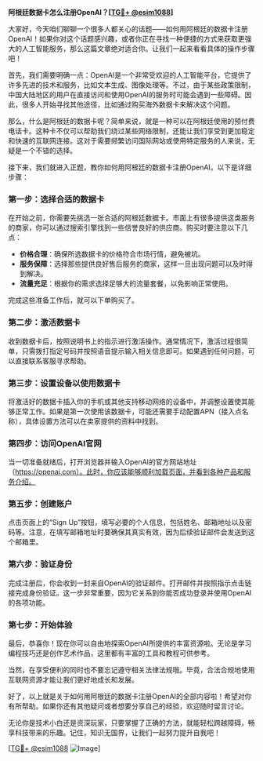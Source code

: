 **阿根廷数据卡怎么注册OpenAI？[[TG💪+ @esim1088](https://t.me/s/esim1088)]**

大家好，今天咱们聊聊一个很多人都关心的话题——如何用阿根廷的数据卡注册OpenAI！如果你对这个话题感兴趣，或者你正在寻找一种便捷的方式来获取更强大的人工智能服务，那么这篇文章绝对适合你。让我们一起来看看具体的操作步骤吧！

首先，我们需要明确一点：OpenAI是一个非常受欢迎的人工智能平台，它提供了许多先进的技术和服务，比如文本生成、图像处理等。不过，由于某些政策限制，中国大陆地区的用户在直接访问和使用OpenAI的服务时可能会遇到一些障碍。因此，很多人开始寻找其他途径，比如通过购买海外数据卡来解决这个问题。

那么，什么是阿根廷的数据卡呢？简单来说，就是一种可以在阿根廷使用的预付费电话卡。这种卡不仅可以帮助我们绕过某些网络限制，还能让我们享受到更加稳定和快速的互联网连接。这对于需要频繁访问国际网站或使用特定服务的人来说，无疑是一个不错的选择。

接下来，我们就进入正题，教你如何用阿根廷的数据卡注册OpenAI。以下是详细步骤：

### 第一步：选择合适的数据卡

在开始之前，你需要先挑选一张合适的阿根廷数据卡。市面上有很多提供这类服务的商家，你可以通过搜索引擎找到一些信誉良好的供应商。购买时要注意以下几点：

- **价格合理**：确保所选数据卡的价格符合市场行情，避免被坑。
- **服务保障**：选择那些提供良好售后服务的商家，这样一旦出现问题可以及时得到解决。
- **流量充足**：根据你的需求选择足够大的流量套餐，以免影响正常使用。

完成这些准备工作后，就可以下单购买了。

### 第二步：激活数据卡

收到数据卡后，按照说明书上的指示进行激活操作。通常情况下，激活过程很简单，只需拨打指定号码并按照语音提示输入相关信息即可。如果遇到任何问题，可以直接联系客服寻求帮助。

### 第三步：设置设备以使用数据卡

将激活好的数据卡插入你的手机或其他支持移动网络的设备中，并调整设置使其能够正常工作。如果是第一次使用该数据卡，可能还需要手动配置APN（接入点名称），具体设置方法可以在卖家提供的资料中找到。

### 第四步：访问OpenAI官网

当一切准备就绪后，打开浏览器并输入OpenAI的官方网站地址（https://openai.com）。此时，你应该能够顺利加载页面，并看到各种产品和服务介绍。

### 第五步：创建账户

点击页面上的“Sign Up”按钮，填写必要的个人信息，包括姓名、邮箱地址以及密码等。注意，在填写邮箱地址时要确保其真实有效，因为后续验证邮件会发送到这个邮箱里。

### 第六步：验证身份

完成注册后，你会收到一封来自OpenAI的验证邮件。打开邮件并按照指示点击链接完成身份验证。这一步非常重要，因为它关系到你能否成功登录并使用OpenAI的各项功能。

### 第七步：开始体验

最后，恭喜你！现在你可以自由地探索OpenAI所提供的丰富资源啦。无论是学习编程技巧还是创作艺术作品，这里都有丰富的工具和教程可供参考。

当然，在享受便利的同时也不要忘记遵守相关法律法规哦。毕竟，合法合规地使用互联网资源才能让我们更好地成长和发展。

好了，以上就是关于如何用阿根廷的数据卡注册OpenAI的全部内容啦！希望对你有所帮助。如果你还有其他疑问或者想要分享自己的经验，欢迎随时留言讨论。

无论你是技术小白还是资深玩家，只要掌握了正确的方法，就能轻松跨越障碍，畅享科技带来的乐趣。记住，知识无国界，让我们一起努力提升自我吧！

[[TG💪+ @esim1088](https://t.me/s/esim1088) ![Image](https://i.postimg.cc/4NQfJmqS/Snipaste-2025-05-13-00-14-12.png)]